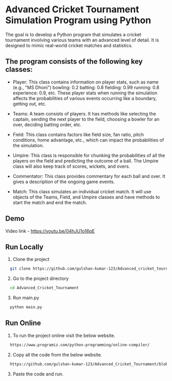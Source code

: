 # Advanced Cricket Tournament Simulation Program using Python
The goal is to develop a Python program that simulates a cricket tournament involving various teams with an advanced level of detail. 
It is designed to mimic real-world cricket matches and statistics.

## The program consists of the following key classes: 

- Player: This class contains information on player stats, such as name (e.g., "MS Dhoni") bowling: 0.2 batting: 0.8 fielding: 0.99 running: 0.8 experience: 0.9, etc. These player stats when running the simulation affects the probabilities of various events occurring like a boundary, getting out, etc. 

- Teams: A team consists of players. It has methods like selecting the captain, sending the next player to the field, choosing a bowler for an over, deciding batting order, etc. 

- Field: This class contains factors like field size, fan ratio, pitch conditions, home advantage, etc., which can impact the probabilities of the simulation. 

- Umpire: This class is responsible for chunking the probabilities of all the players on the field and predicting the outcome of a ball. The Umpire class will also keep track of scores, wickets, and overs.

- Commentator: This class provides commentary for each ball and over. It gives a description of the ongoing game events.

- Match: This class simulates an individual cricket match. It will use objects of the Teams, Field, and Umpire classes and have methods to start the match and end the match.



## Demo

Video link - https://youtu.be/04hJU1o16pE

## Run Locally

1. Clone the project

```bash
  git clone https://github.com/gulshan-kumar-123/Advanced_cricket_tournament.git
```

2. Go to the project directory

```bash
  cd Advanced_Cricket_Tournament
```

3. Run main.py

```bash
  python main.py
```



## Run Online

1. To run the project online visit the below website.

```bash
  https://www.programiz.com/python-programming/online-compiler/
```

2. Copy all the code from the below website.

```bash
  https://github.com/gulshan-kumar-123/Advanced_Cricket_Tournament/blob/main/main.py
```

3. Paste the code and run.


